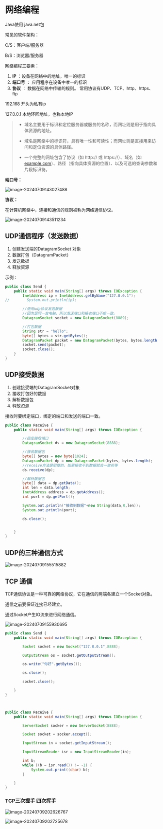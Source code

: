 # 网络编程

Java使用 java.net包

常见的软件架构：

C/S：客户端/服务器

B/S：浏览器/服务器



网络编程三要素：

1. **IP**  ：设备在网络中的地址，唯一的标识
2. **端口号** ： 应用程序在设备中唯一的标识
3. **协议** ： 数据在网络中传输的规则。 常用协议有UDP、TCP、http、https、ftp





192.168 开头为私有ip

127.0.0.1 本地环回地址，也称本地IP

> * 域名主要用于标识和定位服务器或服务的名称，而网址则是用于指向具体资源的地址。
>
> * 域名是网络中的标识符，具有唯一性和可读性；而网址则是直接用来访问和定位资源的具体路径。
>
> * 一个完整的网址包含了协议（如 http:// 或 https://）、域名（如 [example.com](http://example.com/)）、路径（指向具体资源的位置）、以及可选的查询参数和片段标识符。



**端口号：**

 ![image-20240709143027488](D:\md_image\image-20240709143027488.png)

**协议：**

在计算机网络中，连接和通信的规则被称为网络通信协议。

 ![image-20240709143511234](D:\md_image\image-20240709143511234.png)

## UDP通信程序（发送数据）

1. 创建发送端的DatagramSocket 对象
2. 数据打包（DatagramPacket）
3. 发送数据
4. 释放资源



示例：

```java
public class Send {
    public static void main(String[] args) throws IOException {
        InetAddress ip = InetAddress.getByName("127.0.0.1");
//        System.out.println(ip);

        //使用udp协议发送数据
        //因为是同一台电脑，所以发送端口和接收端口不能一致。
        DatagramSocket socket = new DatagramSocket(8889);

        //打包数据
        String str = "hello";
        byte[] bytes = str.getBytes();
        DatagramPacket packet = new DatagramPacket(bytes, bytes.length, ip, 8888);
        socket.send(packet);
        socket.close();
    }
}
```

## UDP接受数据

1. 创建接受端的DatagramSocket对象
2. 接收打包好的数据
3. 解析数据包
4. 释放资源



接收时要绑定端口，绑定的端口和发送的端口一致。

```java
public class Receive {
    public static void main(String[] args) throws IOException {

        //指定接收端口
        DatagramSocket ds = new DatagramSocket(8888);

        //接收数据包
        byte[] bytes = new byte[1024];
        DatagramPacket dp = new DatagramPacket(bytes, bytes.length);
        //receive方法是阻塞的，如果接收不到数据就会一致死等
        ds.receive(dp);

        //解析数据包
        byte[] data = dp.getData();
        int len = data.length;
        InetAddress address = dp.getAddress();
        int port = dp.getPort();

        System.out.println("接收到数据"+new String(data,0,len));
        System.out.println(port);

        ds.close();


    }
}
```

## UDP的三种通信方式

 ![image-20240709155515882](D:\md_image\image-20240709155515882.png)



## TCP 通信

TCP通信协议是一种可靠的网络协议，它在通信的两端各建立一个Socket对象。

通信之前要保证连接已经建立。

通过Socket产生IO流来进行网络通信。

 ![image-20240709155930695](D:\md_image\image-20240709155930695.png)





```java
public class Send {
    public static void main(String[] args) throws IOException {

        Socket socket = new Socket("127.0.0.1",8888);

        OutputStream os = socket.getOutputStream();

        os.write("你好".getBytes());

        os.close();

        socket.close();

    }
}



public class Receive {
    public static void main(String[] args) throws IOException {

        ServerSocket socker = new ServerSocket(8888);

        Socket socket = socker.accept();

        InputStream in = socket.getInputStream();

        InputStreamReader isr = new InputStreamReader(in);

        int b;
        while ((b = isr.read()) != -1) {
            System.out.print((char) b);
        }

    }
}
```



### TCP三次握手 四次挥手

 ![image-20240709202626767](D:\md_image\image-20240709202626767.png)

 ![image-20240709202725678](D:\md_image\image-20240709202725678.png)